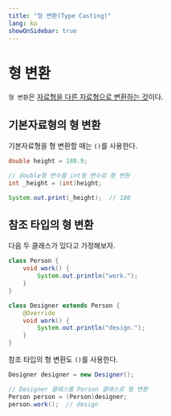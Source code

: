 ```yaml
---
title: "형 변환(Type Casting)"
lang: ko
showOnSidebar: true
---
```


# 형 변환
`형 변환`은 <u>자료형을 다른 자료형으로 변환하는 것</u>이다.

## 기본자료형의 형 변환
기본자료형을 형 변환할 때는 `()`를 사용한다.
``` java
double height = 180.9;

// double형 변수를 int형 변수로 형 변환
int _height = (int)height;

System.out.print(_height);  // 180
```
## 참조 타입의 형 변환
다음 두 클래스가 있다고 가정해보자.
``` java
class Person {
    void work() {
        System.out.println("work.");
    }
}
```
``` java
class Designer extends Person {
    @Override
    void work() {
        System.out.println("design.");
    }
}
```
참조 타입의 형 변환도 `()`를 사용한다.
``` java
Designer designer = new Designer();

// Designer 클래스를 Person 클래스로 형 변환
Person person = (Person)designer;
person.work();  // design
```
